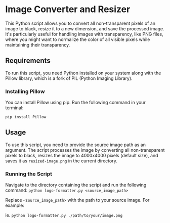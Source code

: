 # Image Converter and Resizer

This Python script allows you to convert all non-transparent pixels of an image to black, resize it to a new dimension, and save the processed image. It's particularly useful for handling images with transparency, like PNG files, where you might want to normalize the color of all visible pixels while maintaining their transparency.

## Requirements

To run this script, you need Python installed on your system along with the Pillow library, which is a fork of PIL (Python Imaging Library).

### Installing Pillow

You can install Pillow using pip. Run the following command in your terminal:

`pip install Pillow`

## Usage

To use this script, you need to provide the source image path as an argument. The script processes the image by converting all non-transparent pixels to black, resizes the image to 4000x4000 pixels (default size), and saves it as `resized-image.png` in the current directory.

### Running the Script

Navigate to the directory containing the script and run the following command: `python logo-formatter.py <source_image_path>`

Replace `<source_image_path>` with the path to your source image. For example:

ie. ```python logo-formatter.py ./path/to/your/image.png```

